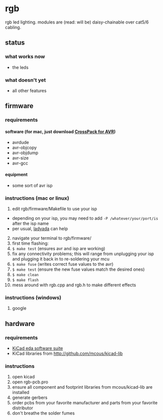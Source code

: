 # rgb
rgb led lighting. modules are (read: will be) daisy-chainable over cat5/6 cabling.

## status
### what works now
* the leds

### what doesn't yet
* all other features

## firmware
### requirements
#### software (for mac, just download [CrossPack for AVR](http://www.obdev.at/products/crosspack/index.html))
* avrdude
* avr-objcopy
* avr-objdump
* avr-size
* avr-gcc

#### equipment
* some sort of avr isp

### instructions (mac or linux)
1. edit rgb/firmware/Makefile to use your isp
  * depending on your isp, you may need to add `-P /whatever/your/port/is` after the isp name
  * per usual, [ladyada](http://www.ladyada.net/learn/avr/avrdude.html) can help
2. navigate your terminal to rgb/firmware/
3. first time flashing:
  1. `$ make test` (ensures avr and isp are working)
  2. fix any connectivity problems; this will range from unplugging your isp and plugging it back in to re-soldering your mcu
  3. `$ make fuse` (writes correct fuse values to the avr)
  4. `$ make test` (ensure the new fuse values match the desired ones)
3. `$ make clean`
4. `$ make flash`
5. mess around with rgb.cpp and rgb.h to make different effects

### instructions (windows)
1. google

## hardware
### requirements
* [KiCad eda software suite](http://kicad-pcb.org)
* KiCad libraries from http://github.com/mcous/kicad-lib

### instructions
1. open kicad
2. open rgb-pcb.pro
3. ensure all component and footprint libraries from mcous/kicad-lib are installed
4. generate gerbers
5. order pcbs from your favorite manufacturer and parts from your favorite distributor
6. don't breathe the solder fumes
